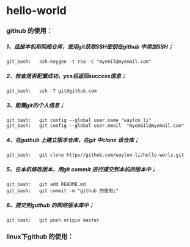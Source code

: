 # hello-world

### github 的使用：

##### 1、连接本机和网络仓库，使用git获取SSH密钥在github 中添加SSH；

	git_bash:	ssh-keygen -t rsa -C "myemil@myemail.com"

##### 2、检查是否配置成功，yes后返回success信息；
	git_bash:	ssh -T git@github.com

##### 3、配置git的个人信息；
	git_bash:	git config --global user.name "waylon_li"
	git_bash:	git config --global user.email 	"myemail@myemail.com"

##### 4、在guthub 上建立版本仓库，在git 中clone 该仓库；
	git_bash:	git clone https//github.com/waylon-li/hello-worls.git

##### 5、在本机修改版本，用git commit 进行提交到本机的版本中；
	git_bash:	git add README.md
	git_bash:	git commit -m "github 的使用;"

##### 6、提交到guthub 的网络版本库中；
	git_bash:	git push origin master

### linux下github 的使用：

